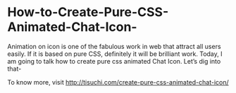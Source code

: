 How-to-Create-Pure-CSS-Animated-Chat-Icon-
==========================================


Animation on icon is one of the fabulous work in web that attract all users easily. If it is based on pure CSS, definitely it will be brilliant work. Today, I am going to talk how to create pure css animated Chat Icon. Let’s dig into that-



To know more, visit http://tisuchi.com/create-pure-css-animated-chat-icon/
